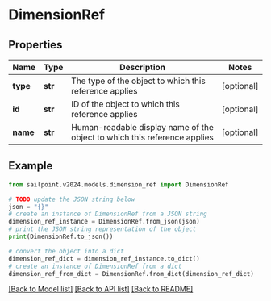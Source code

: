 # DimensionRef


## Properties

Name | Type | Description | Notes
------------ | ------------- | ------------- | -------------
**type** | **str** | The type of the object to which this reference applies | [optional] 
**id** | **str** | ID of the object to which this reference applies | [optional] 
**name** | **str** | Human-readable display name of the object to which this reference applies | [optional] 

## Example

```python
from sailpoint.v2024.models.dimension_ref import DimensionRef

# TODO update the JSON string below
json = "{}"
# create an instance of DimensionRef from a JSON string
dimension_ref_instance = DimensionRef.from_json(json)
# print the JSON string representation of the object
print(DimensionRef.to_json())

# convert the object into a dict
dimension_ref_dict = dimension_ref_instance.to_dict()
# create an instance of DimensionRef from a dict
dimension_ref_from_dict = DimensionRef.from_dict(dimension_ref_dict)
```
[[Back to Model list]](../README.md#documentation-for-models) [[Back to API list]](../README.md#documentation-for-api-endpoints) [[Back to README]](../README.md)


